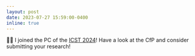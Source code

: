 ```yaml
---
layout: post
date: 2023-07-27 15:59:00-0400
inline: true
---
```


:man_technologist: I joined the PC of the [ICST 2024](https://conf.researchr.org/track/icst-2024/icst-2024-papers#About)! Have a look at the CfP and consider submitting your research!